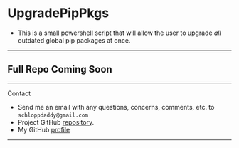 # UpgradePipPkgs

- This is a small powershell script that will allow the user to upgrade _all_ outdated global pip packages at once.

---

## Full Repo Coming Soon

---

Contact

- Send me an email with any questions, concerns, comments, etc. to `schloppdaddy@gmail.com`
- Project GitHub [repository](https://github.com/schlopp96/TotalPipUpgrade).
- My GitHub [profile](https://github.com/schlopp96/)

---
